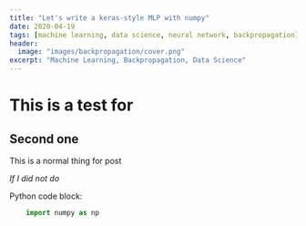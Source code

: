 ```yaml
---
title: "Let's write a keras-style MLP with numpy"
date: 2020-04-19
tags: [machine learning, data science, neural network, backpropagation]
header:
  image: "images/backpropagation/cover.png"
excerpt: "Machine Learning, Backpropagation, Data Science"
---
```


# This is a test for
## Second one

This is a normal thing for post

*If I did not do*

Python code block:
```python
    import numpy as np
```

